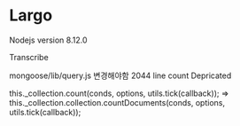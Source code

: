 # Largo
Nodejs version 8.12.0

Transcribe

mongoose/lib/query.js 변경해야함 2044 line count Depricated

this._collection.count(conds, options, utils.tick(callback));
=> this._collection.collection.countDocuments(conds, options, utils.tick(callback));